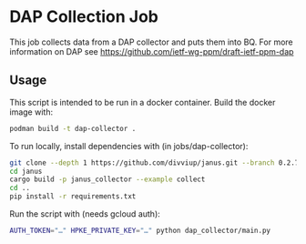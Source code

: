 # DAP Collection Job

This job collects data from a DAP collector and puts them into BQ. For more
information on DAP see https://github.com/ietf-wg-ppm/draft-ietf-ppm-dap

## Usage

This script is intended to be run in a docker container.
Build the docker image with:

```sh
podman build -t dap-collector .
```

To run locally, install dependencies with (in jobs/dap-collector):

```sh
git clone --depth 1 https://github.com/divviup/janus.git --branch 0.2.7 --single-branch
cd janus
cargo build -p janus_collector --example collect
cd ..
pip install -r requirements.txt
```

Run the script with (needs gcloud auth):

```sh
AUTH_TOKEN="…" HPKE_PRIVATE_KEY="…" python dap_collector/main.py
```
